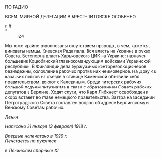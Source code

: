 ПО РАДИО

ВСЕМ. МИРНОЙ ДЕЛЕГАЦИИ В БРЕСТ-ЛИТОВСКЕ ОСОБЕННО

л _it_                                           _"_                                                                                                                                        124

Мы тоже крайне взволнованы отсутствием провода , в чем, кажется, виноваты немцы. Киевская Рада пала. Вся власть на Украине в руках Совета. Бесспорна власть Харьковского ЦИК на Украине; назначен большевик Коцюбинский главнокомандую­щим войсками Украинской республики. В Финляндии дела буржуазных контрреволю­ционеров безнадежны, озлобление рабочих против них неимоверное. На Дону 46 ка­зачьих полков на съезде в станице Каменской объявили себя правительством, воюют с Калединым. Среди питерских рабочих большой подъем энтузиазма в связи с образова­нием Совета рабочих депутатов в Берлине. Ходят слухи, что Карл Либкнехт освобож­ден и скоро встанет во главе немецкого правительства. Завтра на заседании Петроград­ского Совета поставлен вопрос об адресе Берлинскому и Венскому Советам рабочих.

_Ленин_

_Написано 21 января (3 февраля) 1918 г._

_Впервые напечатано в 1929 г.                                                             Печатается по рукописи_

_в Ленинском сборнике_ _XI_